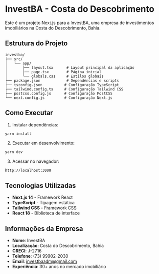 # InvestBA - Costa do Descobrimento

Este é um projeto Next.js para a InvestBA, uma empresa de investimentos imobiliários na Costa do Descobrimento, Bahia.

## Estrutura do Projeto

```
investba/
├── src/
│   └── app/
│       ├── layout.tsx      # Layout principal da aplicação
│       ├── page.tsx        # Página inicial
│       └── globals.css     # Estilos globais
├── package.json            # Dependências e scripts
├── tsconfig.json          # Configuração TypeScript
├── tailwind.config.ts     # Configuração Tailwind CSS
├── postcss.config.js      # Configuração PostCSS
└── next.config.js         # Configuração Next.js
```

## Como Executar

1. Instalar dependências:
```bash
yarn install
```

2. Executar em desenvolvimento:
```bash
yarn dev
```

3. Acessar no navegador:
```
http://localhost:3000
```

## Tecnologias Utilizadas

- **Next.js 14** - Framework React
- **TypeScript** - Tipagem estática
- **Tailwind CSS** - Framework CSS
- **React 18** - Biblioteca de interface

## Informações da Empresa

- **Nome**: InvestBA
- **Localização**: Costa do Descobrimento, Bahia
- **CRECI**: J-2716
- **Telefone**: (73) 99902-2030
- **Email**: investbaadm@gmail.com
- **Experiência**: 30+ anos no mercado imobiliário
